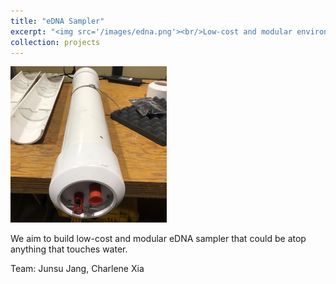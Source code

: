 ```yaml
---
title: "eDNA Sampler"
excerpt: "<img src='/images/edna.png'><br/>Low-cost and modular environmental DNA (eDNA) sampler that is readily deployable"
collection: projects
---
```


![edna](/images/edna.png)

We aim to build low-cost and modular eDNA sampler that could be atop anything that touches water.

Team: Junsu Jang, Charlene Xia